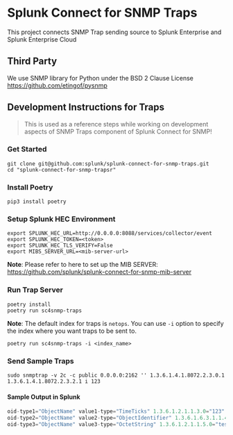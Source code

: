 # Splunk Connect for SNMP Traps

This project connects SNMP Trap sending source to Splunk Enterprise and Splunk Enterprise Cloud

## Third Party

We use SNMP library for Python under the BSD 2 Clause License https://github.com/etingof/pysnmp

## Development Instructions for Traps

> This is used as a reference steps while working on development aspects of SNMP Traps component of Splunk Connect for SNMP!

### Get Started
```
git clone git@github.com:splunk/splunk-connect-for-snmp-traps.git
cd "splunk-connect-for-snmp-trapsr"
```

### Install Poetry
`pip3 install poetry`


### Setup Splunk HEC Environment
```
export SPLUNK_HEC_URL=http://0.0.0.0:8088/services/collector/event
export SPLUNK_HEC_TOKEN=<token>
export SPLUNK_HEC_TLS_VERIFY=False
export MIBS_SERVER_URL=<mib-server-url>
```

**Note**: Please refer to here to set up the MIB SERVER: https://github.com/splunk/splunk-connect-for-snmp-mib-server

### Run Trap Server

```
poetry install
poetry run sc4snmp-traps
```

**Note**: The default index for traps is `netops`. You can use `-i` option to specify the index where you want traps to be sent to.

```
poetry run sc4snmp-traps -i <index_name>
```

### Send Sample Traps

```
sudo snmptrap -v 2c -c public 0.0.0.0:2162 '' 1.3.6.1.4.1.8072.2.3.0.1 1.3.6.1.4.1.8072.2.3.2.1 i 123
```


#### Sample Output in Splunk

```js
oid-type1="ObjectName" value1-type="TimeTicks" 1.3.6.1.2.1.1.3.0="123" value1="123" SNMPv2-MIB::sysUpTime.0="123" 正常运行时间="123"
oid-type2="ObjectName" value2-type="ObjectIdentifier" 1.3.6.1.6.3.1.1.4.1.0="1.3.6.1.6.3.1.1.5.1" value2="1.3.6.1.6.3.1.1.5.1" SNMPv2-MIB::snmpTrapOID.0="SNMPv2-MIB::coldStart" 陷阱="None"
oid-type3="ObjectName" value3-type="OctetString" 1.3.6.1.2.1.1.5.0="testk8s" value3="testk8s" SNMPv2-MIB::sysName.0="testk8s" 
```